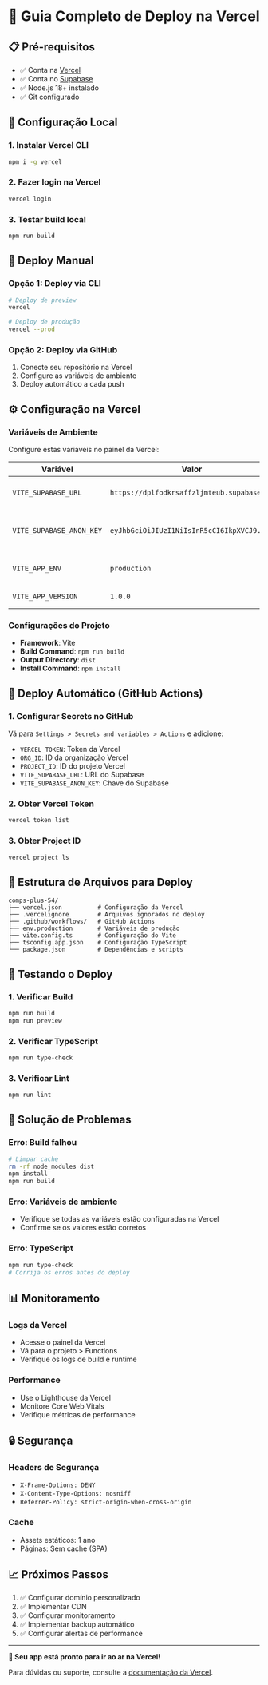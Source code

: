 # 🚀 Guia Completo de Deploy na Vercel

## 📋 Pré-requisitos

- ✅ Conta na [Vercel](https://vercel.com)
- ✅ Conta no [Supabase](https://supabase.com)
- ✅ Node.js 18+ instalado
- ✅ Git configurado

## 🔧 Configuração Local

### 1. Instalar Vercel CLI
```bash
npm i -g vercel
```

### 2. Fazer login na Vercel
```bash
vercel login
```

### 3. Testar build local
```bash
npm run build
```

## 🚀 Deploy Manual

### Opção 1: Deploy via CLI
```bash
# Deploy de preview
vercel

# Deploy de produção
vercel --prod
```

### Opção 2: Deploy via GitHub
1. Conecte seu repositório na Vercel
2. Configure as variáveis de ambiente
3. Deploy automático a cada push

## ⚙️ Configuração na Vercel

### Variáveis de Ambiente
Configure estas variáveis no painel da Vercel:

| Variável | Valor | Descrição |
|----------|-------|-----------|
| `VITE_SUPABASE_URL` | `https://dplfodkrsaffzljmteub.supabase.co` | URL do projeto Supabase |
| `VITE_SUPABASE_ANON_KEY` | `eyJhbGciOiJIUzI1NiIsInR5cCI6IkpXVCJ9...` | Chave anônima do Supabase |
| `VITE_APP_ENV` | `production` | Ambiente da aplicação |
| `VITE_APP_VERSION` | `1.0.0` | Versão da aplicação |

### Configurações do Projeto
- **Framework**: Vite
- **Build Command**: `npm run build`
- **Output Directory**: `dist`
- **Install Command**: `npm install`

## 🔄 Deploy Automático (GitHub Actions)

### 1. Configurar Secrets no GitHub
Vá para `Settings > Secrets and variables > Actions` e adicione:

- `VERCEL_TOKEN`: Token da Vercel
- `ORG_ID`: ID da organização Vercel
- `PROJECT_ID`: ID do projeto Vercel
- `VITE_SUPABASE_URL`: URL do Supabase
- `VITE_SUPABASE_ANON_KEY`: Chave do Supabase

### 2. Obter Vercel Token
```bash
vercel token list
```

### 3. Obter Project ID
```bash
vercel project ls
```

## 📁 Estrutura de Arquivos para Deploy

```
comps-plus-54/
├── vercel.json          # Configuração da Vercel
├── .vercelignore        # Arquivos ignorados no deploy
├── .github/workflows/   # GitHub Actions
├── env.production       # Variáveis de produção
├── vite.config.ts       # Configuração do Vite
├── tsconfig.app.json    # Configuração TypeScript
└── package.json         # Dependências e scripts
```

## 🧪 Testando o Deploy

### 1. Verificar Build
```bash
npm run build
npm run preview
```

### 2. Verificar TypeScript
```bash
npm run type-check
```

### 3. Verificar Lint
```bash
npm run lint
```

## 🚨 Solução de Problemas

### Erro: Build falhou
```bash
# Limpar cache
rm -rf node_modules dist
npm install
npm run build
```

### Erro: Variáveis de ambiente
- Verifique se todas as variáveis estão configuradas na Vercel
- Confirme se os valores estão corretos

### Erro: TypeScript
```bash
npm run type-check
# Corrija os erros antes do deploy
```

## 📊 Monitoramento

### Logs da Vercel
- Acesse o painel da Vercel
- Vá para o projeto > Functions
- Verifique os logs de build e runtime

### Performance
- Use o Lighthouse da Vercel
- Monitore Core Web Vitals
- Verifique métricas de performance

## 🔒 Segurança

### Headers de Segurança
- `X-Frame-Options: DENY`
- `X-Content-Type-Options: nosniff`
- `Referrer-Policy: strict-origin-when-cross-origin`

### Cache
- Assets estáticos: 1 ano
- Páginas: Sem cache (SPA)

## 📈 Próximos Passos

1. ✅ Configurar domínio personalizado
2. ✅ Implementar CDN
3. ✅ Configurar monitoramento
4. ✅ Implementar backup automático
5. ✅ Configurar alertas de performance

---

**🎯 Seu app está pronto para ir ao ar na Vercel!**

Para dúvidas ou suporte, consulte a [documentação da Vercel](https://vercel.com/docs).

